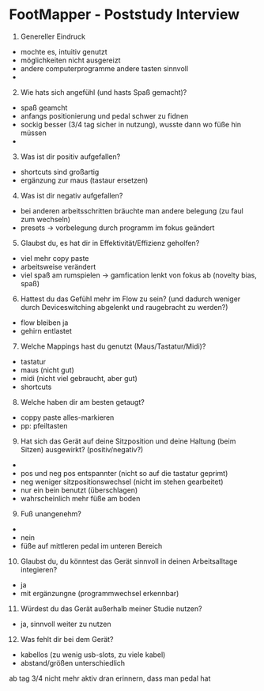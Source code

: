 # FootMapper - Poststudy Interview
01. Genereller Eindruck
- mochte es, intuitiv genutzt
- möglichkeiten nicht ausgereizt
- andere computerprogramme andere tasten sinnvoll
- 

02. Wie hats sich angefühl (und hasts Spaß gemacht)?
- spaß geamcht
- anfangs positionierung und pedal schwer zu fidnen
- sockig besser (3/4 tag sicher in nutzung), wusste dann wo füße hin müssen
- 

03. Was ist dir positiv aufgefallen?
- shortcuts sind großartig
- ergänzung zur maus (tastaur ersetzen)

04. Was ist dir negativ aufgefallen?
- bei anderen arbeitsschritten bräuchte man andere belegung (zu faul zum wechseln)
- presets -> vorbelegung durch programm im fokus geändert 

05. Glaubst du, es hat dir in Effektivität/Effizienz geholfen? 
- viel mehr copy paste
- arbeitsweise verändert 
- viel spaß am rumspielen -> gamfication lenkt von fokus ab (novelty bias, spaß) 

06. Hattest du das Gefühl mehr im Flow zu sein? (und dadurch weniger durch Deviceswitching abgelenkt und raugebracht zu werden?)
- flow bleiben ja
- gehirn entlastet

07. Welche Mappings hast du genutzt (Maus/Tastatur/Midi)?
- tastatur
- maus (nicht gut)
- midi (nicht viel gebraucht, aber gut)
- shortcuts

08. Welche haben dir am besten getaugt?
- coppy paste alles-markieren
- pp: pfeiltasten 

09. Hat sich das Gerät auf deine Sitzposition und deine Haltung (beim Sitzen) ausgewirkt? (positiv/negativ?)
- 
- pos und neg
pos entspannter (nicht so auf die tastatur geprimt)
- neg weniger sitzpositionswechsel (nicht im stehen gearbeitet)
- nur ein bein benutzt (überschlagen)
- wahrscheinlich mehr füße am boden 

09. Fuß unangenehm?
- 
- nein 
- füße auf mittleren pedal im unteren Bereich

10. Glaubst du, du könntest das Gerät sinnvoll in deinen Arbeitsalltage integieren?
- ja
- mit ergänzungne (programmwechsel erkennbar)

11. Würdest du das Gerät außerhalb meiner Studie nutzen? 
- ja, sinnvoll weiter zu nutzen 

12. Was fehlt dir bei dem Gerät?
- kabellos (zu wenig usb-slots, zu viele kabel)
- abstand/größen unterschiedlich

ab tag 3/4 nicht mehr aktiv dran erinnern, dass man pedal hat
